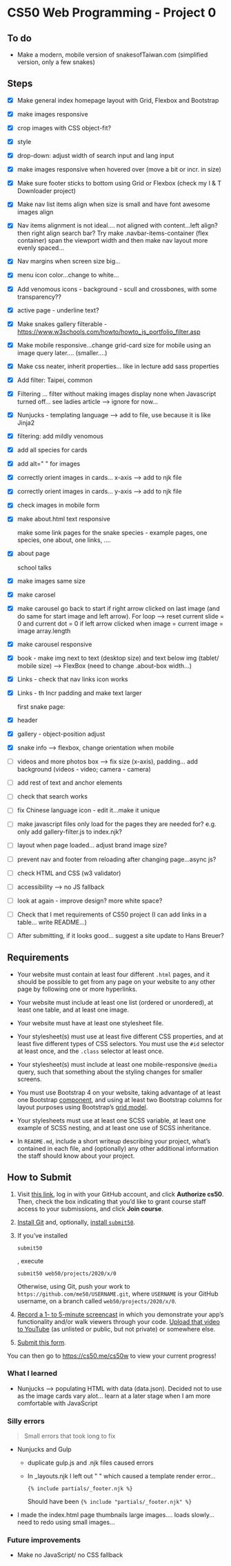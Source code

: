 

# CS50 Web Programming - Project 0


## To do

- Make a modern, mobile version of snakesofTaiwan.com (simplified version, only a few snakes)


## Steps

- [x] Make general index homepage layout with Grid, Flexbox and Bootstrap

- [x] make images responsive

- [x] crop images with CSS object-fit?

- [x] style

- [x] drop-down: adjust width of search input and lang input

- [x] make images responsive when hovered over (move a bit or incr. in size)

- [x] Make sure footer sticks to bottom using Grid or Flexbox (check my I & T Downloader project)

- [x] Make nav list items align when size is small and have font awesome images align

- [x] Nav items alignment is not ideal.... not aligned with content...left align? then right align search bar? Try make .navbar-items-container (flex container) span the viewport width and then make nav layout more evenly spaced...

- [x] Nav margins when screen size big...

- [x] menu icon color...change to white...

- [x] Add venomous icons - background - scull and crossbones, with some transparency??

- [x] active page - underline text?

- [x] Make snakes gallery filterable - https://www.w3schools.com/howto/howto_js_portfolio_filter.asp

- [x] Make mobile responsive...change grid-card size for mobile using an image query later.... (smaller....)

- [x] Make css neater, inherit properties... like in lecture add sass properties

- [x] Add filter: Taipei, common

- [x] Filtering ... filter without making images display none when Javascript turned off...  see ladies article --> ignore for now...

- [x] Nunjucks - templating language --> add to file, use because it is like Jinja2

- [x] filtering: add  mildly venomous

- [x] add all species for cards

- [x] add alt="  " for images

- [x] correctly orient images in cards... x-axis --> add to njk file

- [x] correctly orient images in cards... y-axis --> add to njk file

- [x] check images in mobile form

- [x] make about.html text responsive

  make some link pages for the snake species - example pages, one species, one about, one links, ....

- [x] about page

  school talks

  

  

- [x] make images same size

- [x] make carosel

- [x] make carousel go back to start if right arrow clicked on last image (and do same for start image and left arrow).  For loop --> reset current slide = 0 and current dot = 0 if left arrow  clicked when image = current  image = image array.length

- [x] make carousel responsive

- [x] book - make img next to text (desktop size) and text below img (tablet/ mobile size) --> FlexBox (need to change .about-box  width...)

- [x] Links - check that nav links icon works

- [x] Links - th Incr padding and make text larger

  first snake page:

- [x] header

- [x] gallery - object-position adjust

- [x] snake info --> flexbox, change orientation when mobile

- [ ] videos and more photos box --> fix size (x-axis), padding... add background (videos - video; camera - camera)

- [ ] add rest of text and anchor elements

- [ ] check that search works

- [ ] fix Chinese language icon - edit it...make it unique

- [ ] make javascript files only load for the pages they are needed for? e.g. only add gallery-filter.js to index.njk?

- [ ] layout when page loaded... adjust brand image size?

- [ ] prevent nav and footer from reloading after changing page...async js?

- [ ] check HTML and CSS (w3 validator)

- [ ] accessibility --> no JS fallback

- [ ] look at again - improve design? more white space?

- [ ] Check that I met requirements of CS50 project (I can add links in a table... write README...)

- [ ] After submitting, if it looks good... suggest a site update to Hans Breuer?  



## Requirements

- Your website must contain at least four different `.html` pages, and it should be possible to get from any page on your website to any other page by following one or more hyperlinks.

- Your website must include at least one list (ordered or unordered), at least one table, and at least one image.

- Your website must have at least one stylesheet file.

- Your stylesheet(s) must use at least five different CSS properties, and at least five different types of CSS selectors. You must use the `#id` selector at least once, and the `.class` selector at least once.

- Your stylesheet(s) must include at least one mobile-responsive `@media` query, such that something about the styling changes for smaller screens.

- You must use Bootstrap 4 on your website, taking advantage of at least one Bootstrap [component](https://getbootstrap.com/docs/4.3/components/), and using at least two Bootstrap columns for layout purposes using Bootstrap’s [grid model](https://getbootstrap.com/docs/4.3/layout/grid/).

- Your stylesheets must use at least one SCSS variable, at least one example of SCSS nesting, and at least one use of SCSS inheritance.

- In `README.md`, include a short writeup describing your project, what’s contained in each file, and (optionally) any other additional information the staff should know about your project.

  

## How to Submit

1. Visit [this link](https://submit.cs50.io/invites/89679428401548238ceb022f141b9947), log in with your GitHub account, and click **Authorize cs50**. Then, check the box indicating that you’d like to grant course staff access to your submissions, and click **Join course**.

2. [Install Git](https://git-scm.com/downloads) and, optionally, [install `submit50`](https://cs50.readthedocs.io/submit50/).

3. If you’ve installed

    

   ```
   submit50
   ```

   , execute

   ```
   submit50 web50/projects/2020/x/0
   ```

   Otherwise, using Git, push your work to `https://github.com/me50/USERNAME.git`, where `USERNAME` is your GitHub username, on a branch called `web50/projects/2020/x/0`.

4. [Record a 1- to 5-minute screencast](https://www.howtogeek.com/205742/how-to-record-your-windows-mac-linux-android-or-ios-screen/) in which you demonstrate your app’s functionality and/or walk viewers through your code. [Upload that video to YouTube](https://www.youtube.com/upload) (as unlisted or public, but not private) or somewhere else.

5. [Submit this form](https://forms.cs50.io/c5ccb746-cc89-48c6-8a69-c3c12ff3a844).

You can then go to https://cs50.me/cs50w to view your current progress!





### What I learned

- Nunjucks --> populating HTML with data (data.json). Decided not to use as the image cards vary alot... learn at a later stage when I am more comfortable with JavaScript



### Silly errors

> Small errors that took long to fix

- Nunjucks and Gulp

  - duplicate gulp.js and .njk files caused errors

  - In _layouts.njk I left out " " which caused a template render error...

    ```{% include partials/_footer.njk %}```

    Should have been ```{% include "partials/_footer.njk" %}```

- I made the index.html page thumbnails large images.... loads slowly... need to redo using small images...

### Future improvements

- Make no JavaScript/ no CSS fallback